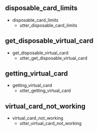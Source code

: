 ## disposable_card_limits
* disposable_card_limits
  - utter_disposable_card_limits

## get_disposable_virtual_card
* get_disposable_virtual_card
  - utter_get_disposable_virtual_card

## getting_virtual_card
* getting_virtual_card
  - utter_getting_virtual_card

## virtual_card_not_working
* virtual_card_not_working
  - utter_virtual_card_not_working

